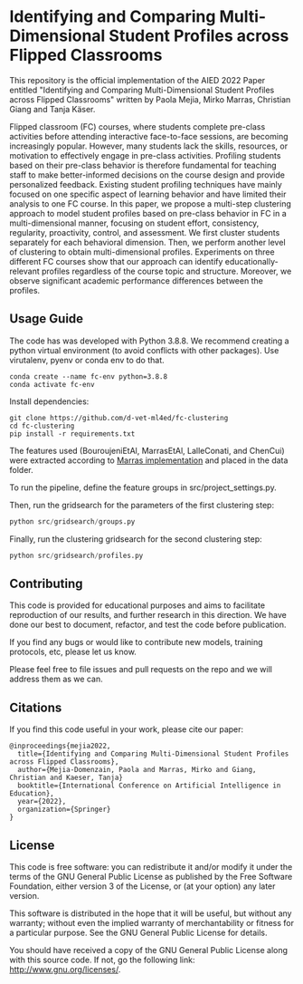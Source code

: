 # Identifying and Comparing Multi-Dimensional Student Profiles across Flipped Classrooms

This repository is the official implementation of the AIED 2022 Paper entitled "Identifying and Comparing Multi-Dimensional Student Profiles across Flipped Classrooms" written by Paola Mejia, Mirko Marras, Christian Giang and Tanja Käser.

Flipped classroom (FC) courses, where students complete pre-class activities before attending interactive face-to-face sessions, are becoming increasingly popular. However, many students lack the skills, resources, or motivation to effectively engage in pre-class activities. Profiling students based on their pre-class behavior is therefore fundamental for teaching staff to make better-informed decisions on the course design and provide personalized feedback. Existing student profiling techniques have mainly focused on one specific aspect of learning behavior and have limited their analysis to one FC course. In this paper, we propose a multi-step clustering approach to model student profiles based on pre-class behavior in FC in a multi-dimensional manner, focusing on student effort, consistency, regularity, proactivity, control, and assessment. We first cluster students separately for each behavioral dimension. Then, we perform another level of clustering to obtain multi-dimensional profiles. Experiments on three different FC courses show that our approach can identify educationally-relevant profiles regardless of the course topic and structure. Moreover, we observe significant academic performance differences between the profiles.  


## Usage Guide

The code has was developed with Python 3.8.8. We recommend creating a python virtual environment (to avoid conflicts with other packages). Use virutalenv, pyenv or conda env to do that.

```setup
conda create --name fc-env python=3.8.8
conda activate fc-env
```

Install dependencies:
```setup
git clone https://github.com/d-vet-ml4ed/fc-clustering
cd fc-clustering
pip install -r requirements.txt
```

The features used (BouroujeniEtAl, MarrasEtAl, LalleConati, and ChenCui) were extracted according to [Marras implementation](https://github.com/epfl-ml4ed/flipped-classroom) and placed in the data folder. 

To run the pipeline, define the feature groups in src/project_settings.py.

Then, run the gridsearch for the parameters of the first clustering step:

```python
python src/gridsearch/groups.py
```

Finally, run the clustering gridsearch for the second clustering step:

```python
python src/gridsearch/profiles.py
```


## Contributing 

This code is provided for educational purposes and aims to facilitate reproduction of our results, and further research in this direction. We have done our best to document, refactor, and test the code before publication.

If you find any bugs or would like to contribute new models, training protocols, etc, please let us know.

Please feel free to file issues and pull requests on the repo and we will address them as we can.


## Citations
If you find this code useful in your work, please cite our paper:
```setup
@inproceedings{mejia2022,
  title={Identifying and Comparing Multi-Dimensional Student Profiles across Flipped Classrooms},
  author={Mejia-Domenzain, Paola and Marras, Mirko and Giang, Christian and Kaeser, Tanja} 
  booktitle={International Conference on Artificial Intelligence in Education},
  year={2022},
  organization={Springer}
}
```


## License
This code is free software: you can redistribute it and/or modify it under the terms of the GNU General Public License as published by the Free Software Foundation, either version 3 of the License, or (at your option) any later version.

This software is distributed in the hope that it will be useful, but without any warranty; without even the implied warranty of merchantability or fitness for a particular purpose. See the GNU General Public License for details.

You should have received a copy of the GNU General Public License along with this source code. If not, go the following link: http://www.gnu.org/licenses/.


